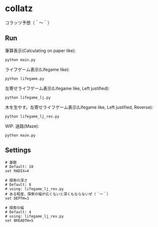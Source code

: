 # collatz

コラッツ予想（＾～＾）

## Run

筆算表示(Calculating on paper like):  

```shell
python main.py
```

ライフゲーム表示(Lifegame like):  

```shell
python lifegame.py
```

左寄せライフゲーム表示(Lifegame like, Left justified):  

```shell
python lifegame_lj.py
```

木を生やす。左寄せライフゲーム表示(Lifegame like, Left justified, Reverse):  

```shell
python lifegame_lj_rev.py
```

WIP. 迷路(Maze):  

```shell
python maze.py
```

## Settings

```shell
# 基数
# Default: 10
set RADIX=4

# 探索の深さ
# Default: 8
# using: lifegame_lj_rev.py
# ある程度、探索の幅が広くないと深くもならないぜ（＾～＾）
set DEPTH=3

# 探索の幅
# Default: 4
# using: lifegame_lj_rev.py
set BREADTH=5
```
